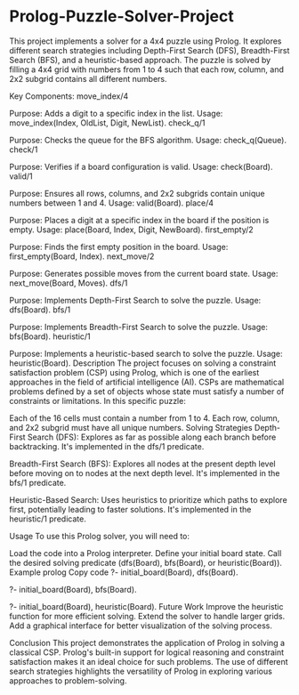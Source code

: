 # Prolog-Puzzle-Solver-Project
This project implements a solver for a 4x4 puzzle using Prolog. It explores different search strategies including Depth-First Search (DFS), Breadth-First Search (BFS), and a heuristic-based approach. The puzzle is solved by filling a 4x4 grid with numbers from 1 to 4 such that each row, column, and 2x2 subgrid contains all different numbers.

Key Components:
move_index/4

Purpose: Adds a digit to a specific index in the list.
Usage: move_index(Index, OldList, Digit, NewList).
check_q/1

Purpose: Checks the queue for the BFS algorithm.
Usage: check_q(Queue).
check/1

Purpose: Verifies if a board configuration is valid.
Usage: check(Board).
valid/1

Purpose: Ensures all rows, columns, and 2x2 subgrids contain unique numbers between 1 and 4.
Usage: valid(Board).
place/4

Purpose: Places a digit at a specific index in the board if the position is empty.
Usage: place(Board, Index, Digit, NewBoard).
first_empty/2

Purpose: Finds the first empty position in the board.
Usage: first_empty(Board, Index).
next_move/2

Purpose: Generates possible moves from the current board state.
Usage: next_move(Board, Moves).
dfs/1

Purpose: Implements Depth-First Search to solve the puzzle.
Usage: dfs(Board).
bfs/1

Purpose: Implements Breadth-First Search to solve the puzzle.
Usage: bfs(Board).
heuristic/1

Purpose: Implements a heuristic-based search to solve the puzzle.
Usage: heuristic(Board).
Description
The project focuses on solving a constraint satisfaction problem (CSP) using Prolog, which is one of the earliest approaches in the field of artificial intelligence (AI). CSPs are mathematical problems defined by a set of objects whose state must satisfy a number of constraints or limitations. In this specific puzzle:

Each of the 16 cells must contain a number from 1 to 4.
Each row, column, and 2x2 subgrid must have all unique numbers.
Solving Strategies
Depth-First Search (DFS): Explores as far as possible along each branch before backtracking. It's implemented in the dfs/1 predicate.

Breadth-First Search (BFS): Explores all nodes at the present depth level before moving on to nodes at the next depth level. It's implemented in the bfs/1 predicate.

Heuristic-Based Search: Uses heuristics to prioritize which paths to explore first, potentially leading to faster solutions. It's implemented in the heuristic/1 predicate.

Usage
To use this Prolog solver, you will need to:

Load the code into a Prolog interpreter.
Define your initial board state.
Call the desired solving predicate (dfs(Board), bfs(Board), or heuristic(Board)).
Example
prolog
Copy code
?- initial_board(Board),
   dfs(Board).

?- initial_board(Board),
   bfs(Board).

?- initial_board(Board),
   heuristic(Board).
Future Work
Improve the heuristic function for more efficient solving.
Extend the solver to handle larger grids.
Add a graphical interface for better visualization of the solving process.

Conclusion
This project demonstrates the application of Prolog in solving a classical CSP. Prolog's built-in support for logical reasoning and constraint satisfaction makes it an ideal choice for such problems. The use of different search strategies highlights the versatility of Prolog in exploring various approaches to problem-solving.

